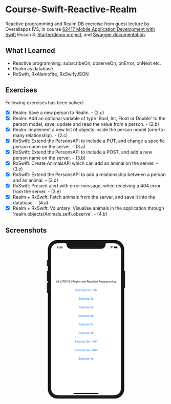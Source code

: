 # Course-Swift-Reactive-Realm
Reactive programming and Realm DB exercise from guest lecture by Overallapps IVS, in course [62417 Mobile Application Development with Swift](https://kurser.dtu.dk/course/62417) lesson 8. [Starter/demo project](https://gitlab.com/overallapps/demo-ios), and [Swagger documentation](https://demo.overallapps.com/docs/index.html).

## What I Learned
* Reactive programming: subscribeOn, observeOn, onError, onNext etc.
* Realm as database
* RxSwift, RxAlamofire, RxSwifyJSON

## Exercises
Following exercises has been solved:
- [x] Realm: Save a new person to Realm. - (2.c)
- [x] Realm: Add an optional variable of type 'Bool, Int, Float or Double' to the person model, save, update and read the value from a person. - (2.b)
- [x] Realm: Implement a new list of objects inside the person model (one-to-many relationship). - (2.c)
- [x] RxSwift: Extend the PersonsAPI to include a PUT, and change a specific person name on the server. - (3.a) 
- [x] RxSwift: Extend the PersonsAPI to include a POST, and add a new person name on the server. - (3.b)
- [x] RxSwift: Create AnimalsAPI which can add an animal on the server. - (3.c)
- [x] RxSwift: Extend the PersonsAPI to add a relationsship between a person and an animal. - (3.d)
- [x] RxSwift: Present alert with error message, when receiving a 404 error from the server. - (3.e)
- [x] Realm + RxSwift: Fetch animals from the server, and save it into the database. - (4.a)
- [x] Realm + RxSwift: Voluntary: Visualise animals in the application through 'realm.objects(Animals.self).observe'. - (4.b)

## Screenshots
<p float="left" align="middle">
  <img src="Screenshots/Screenshot_1.png?raw=true" width="250" />
</p>
